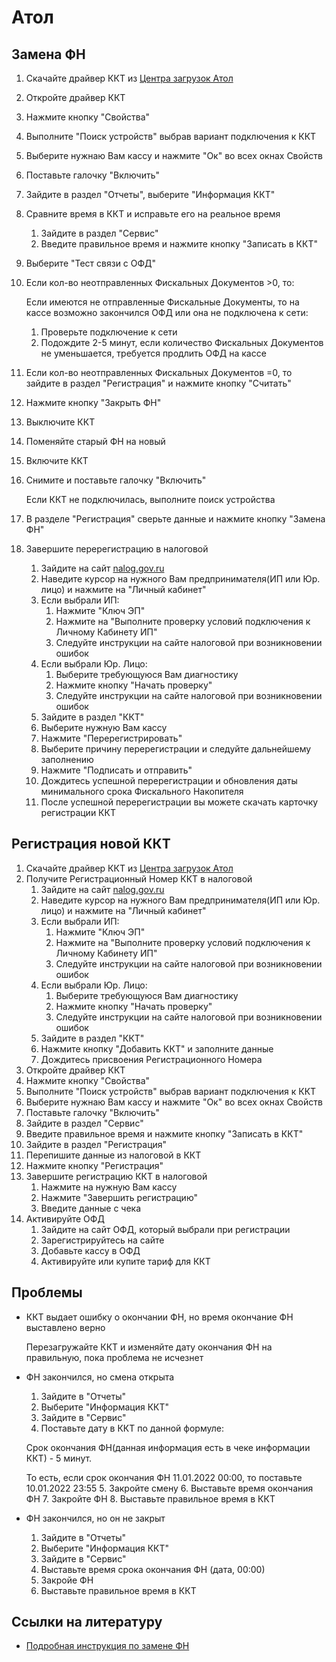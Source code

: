 # Атол

## Замена ФН
1. Скачайте драйвер ККТ из [Центра загрузок Атол](https://fs.atol.ru/SitePages/Центр%20загрузки.aspx?utm_source=github.com&utm_medium=referral&utm_campaign=github.com&utm_referrer=github.com)
2. Откройте драйвер ККТ
3. Нажмите кнопку "Свойства"
4. Выполните "Поиск устройств" выбрав вариант подключения к ККТ
5. Выберите нужнаю Вам кассу и нажмите "Ок" во всех окнах Свойств
6. Поставьте галочку "Включить"
7. Зайдите в раздел "Отчеты", выберите "Информация ККТ"
8. Сравните время в ККТ и исправьте его на реальное время
	1. Зайдите в раздел "Сервис"
	2. Введите правильное время и нажмите кнопку "Записать в ККТ"
9. Выберите "Тест связи с ОФД"
8. Если кол-во неотправленных Фискальных Документов >0, то:
	
	Если имеются не отправленные Фискальные Документы, то на кассе возможно закончился ОФД или она не подключена к сети:
	1. Проверьте подключение к сети
	2. Подождите 2-5 минут, если количество Фискальных Документов не уменьшается, требуется продлить ОФД на кассе
9. Если кол-во неотправленных Фискальных Документов =0, то зайдите в раздел "Регистрация" и нажмите кнопку "Считать"
10. Нажмите кнопку "Закрыть ФН"
11. Выключите ККТ
12. Поменяйте старый ФН на новый
13. Включите ККТ
14. Снимите и поставьте галочку "Включить"
	
	Если ККТ не подключилась, выполните поиск устройства
15. В разделе "Регистрация" сверьте данные и нажмите кнопку "Замена ФН"
16. Завершите перерегистрацию в налоговой
	1. Зайдите на сайт [nalog.gov.ru](https://www.nalog.gov.ru)
	2. Наведите курсор на нужного Вам предпринимателя(ИП или Юр. лицо) и нажмите на "Личный кабинет"
	3. Если выбрали ИП:
		1. Нажмите "Ключ ЭП"
		2. Нажмите на "Выполните проверку условий подключения к Личному Кабинету ИП"
		3. Следуйте инструкции на сайте налоговой при возникновении ошибок
	4. Если выбрали Юр. Лицо:
		1. Выберите требующуюся Вам диагностику
		2. Нажмите кнопку "Начать проверку"
		3. Следуйте инструкции на сайте налоговой при возникновении ошибок
	5. Зайдите в раздел "ККТ"
	6. Выберите нужную Вам кассу
	7. Нажмите "Перерегистрировать"
	8. Выберите причину перерегистрации и следуйте дальнейшему заполнению
	9. Нажмите "Подписать и отправить"
	10. Дождитесь успешной перерегистрации и обновления даты минимального срока Фискального Накопителя
	11. После успешной перерегистрации вы можете скачать карточку регистрации ККТ

## Регистрация новой ККТ
1. Скачайте драйвер ККТ из [Центра загрузок Атол](https://fs.atol.ru/SitePages/Центр%20загрузки.aspx?utm_source=github.com&utm_medium=referral&utm_campaign=github.com&utm_referrer=github.com)
2. Получите Регистрационный Номер ККТ в налоговой
	1. Зайдите на сайт [nalog.gov.ru](https://www.nalog.gov.ru)
	2. Наведите курсор на нужного Вам предпринимателя(ИП или Юр. лицо) и нажмите на "Личный кабинет"
	3. Если выбрали ИП:
		1. Нажмите "Ключ ЭП"
		2. Нажмите на "Выполните проверку условий подключения к Личному Кабинету ИП"
		3. Следуйте инструкции на сайте налоговой при возникновении ошибок
	4. Если выбрали Юр. Лицо:
		1. Выберите требующуюся Вам диагностику
		2. Нажмите кнопку "Начать проверку"
		3. Следуйте инструкции на сайте налоговой при возникновении ошибок
	5. Зайдите в раздел "ККТ"
	6. Нажмите кнопку "Добавить ККТ" и заполните данные
	7. Дождитесь присвоения Регистрационного Номера
3. Откройте драйвер ККТ
4. Нажмите кнопку "Свойства"
5. Выполните "Поиск устройств" выбрав вариант подключения к ККТ
6. Выберите нужнаю Вам кассу и нажмите "Ок" во всех окнах Свойств
7. Поставьте галочку "Включить"
8. Зайдите в раздел "Сервис"
9. Введите правильное время и нажмите кнопку "Записать в ККТ"
10. Зайдите в раздел "Регистрация"
11. Перепишите данные из налоговой в ККТ
12. Нажмите кнопку "Регистрация"
13. Завершите регистрацию ККТ в налоговой
	1. Нажмите на нужную Вам кассу
	2. Нажмите "Завершить регистрацию"
	3. Введите данные с чека
14. Активируйте ОФД
	1. Зайдите на сайт ОФД, который выбрали при регистрации
	2. Зарегистрируйтесь на сайте
	3. Добавьте кассу в ОФД
	4. Активируйте или купите тариф для ККТ

## Проблемы
* ККТ выдает ошибку о окончании ФН, но время окончание ФН выставлено верно
	
	Перезагружайте ККТ и изменяйте дату окончания ФН на правильную, пока проблема не исчезнет
* ФН закончился, но смена открыта
	
	1. Зайдите в "Отчеты"
	2. Выберите "Информация ККТ"
	3. Зайдите в "Сервис"
	4. Поставьте дату в ККТ по данной формуле:
	
	Срок окончания ФН(данная информация есть в чеке информации ККТ) - 5 минут.

	То есть, если срок окончания ФН 11.01.2022 00:00, то поставьте 10.01.2022 23:55
	5. Закройте смену 
	6. Выставьте время окончания ФН
	7. Закройте ФН
	8. Выставьте правильное время в ККТ
* ФН закончился, но он не закрыт
	
	1. Зайдите в "Отчеты"
	2. Выберите "Информация ККТ"
	3. Зайдите в "Сервис"
	4. Выставьте время срока окончания ФН (дата, 00:00)
	5. Закройе ФН
	6. Выставьте правильное время в ККТ

## Ссылки на литературу
* [Подробная инструкция по замене ФН](https://kassopttorg.ru/questions/13071/)